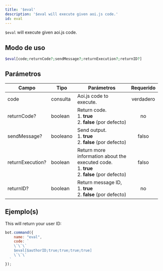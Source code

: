 ```yaml
---
title: '$eval'
description: '$eval will execute given aoi.js code.'
id: eval
---
```


`$eval` will execute given aoi.js code.

## Modo de uso

```php
$eval[code;returnCode?;sendMessage?;returnExecution?;returnID?]
```

## Parámetros

| Campo            | Tipo     | Parámetros                                                                                                        | Requerido |
| ---------------- | -------- | ----------------------------------------------------------------------------------------------------------------- |:---------:|
| code             | consulta | Aoi.js code to execute.                                                                                           | verdadero |
| returnCode?      | boolean  | Return code. <br /> 1. **true** <br /> 2. **false** (por defecto)                                     |    no     |
| sendMessage?     | booleano | Send output. <br /> 1. **true** <br /> 2. **false** (por defecto)                                     |   falso   |
| returnExecution? | boolean  | Return more information about the executed code. <br /> 1. **true** <br /> 2. **false** (por defecto) |   falso   |
| returnID?        | boolean  | Return message ID, <br /> 1. **true** <br /> 2. **false** (por defecto)                               |    no     |

## Ejemplo(s)

This will return your user ID:

```javascript
bot.command({
    name: "eval",
    code: `
    \`\`\`
    $eval[$authorID;true;true;true;true]
    \`\`\`
  `
});
```